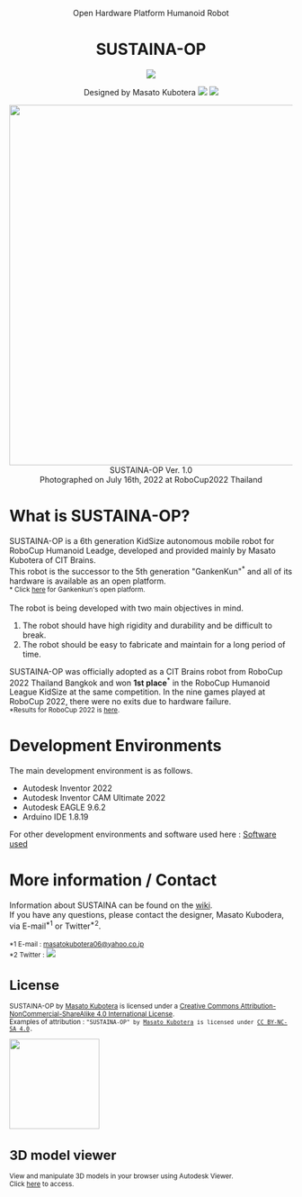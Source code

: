 <!DOCTYPE html>
<html>
<head>
  <meta charset="UTF-8">
  <meta name="author" content="Masato Kubotera">
  <meta name="description" content="SUSTAINA-OP is the open hardware platform humanoid robot designed and developed mainly by Masato Kubotera for RoboCup Humanoid League.">
</head>
<body>
  <p align="center">
    Open Hardware Platform Humanoid Robot
  </P>

  <h1 align="center">
    SUSTAINA-OP
  </h1>

  <p align="center">
    <a href="https://github.com/citbrains/SUSTAINA-OP/blob/master/LICENSE"><img src="https://img.shields.io/badge/License-CC%20BY--NC--SA%204.0-lightgrey.svg"></a>
  </P>

  <p align="center">
    Designed by Masato Kubotera
    <a href="https://github.com/MasatoKubotera"><img src="https://img.shields.io/github/followers/MasatoKubotera?label=&style=social"></a>
    <a href="https://twitter.com/CreateRoboCup"><img src="https://img.shields.io/twitter/follow/CreateRoboCup?label=&style=social"></a>
  </P>

  <p align="center">
    <img src="https://user-images.githubusercontent.com/53966390/179649825-2e39dd2a-3ecc-4411-954d-acd4d6080c3b.png" width="640px"><br>
    SUSTAINA-OP Ver. 1.0<br>
    Photographed on July 16th, 2022 at RoboCup2022 Thailand
  </P>

  <h1>
    What is SUSTAINA-OP?
  </h1>

  <p>
    SUSTAINA-OP is a 6th generation KidSize autonomous mobile robot for RoboCup Humanoid Leadge, developed and provided mainly by Masato Kubotera of CIT Brains.<br>
    This robot is the successor to the 5th generation "GankenKun"<sup>*</sup> and all of its hardware is available as an open platform.<br>
    <small>* Click <a href="https://github.com/citbrains/OpenPlatform">here</a> for Gankenkun's open platform.</small><br><br>
    The robot is being developed with two main objectives in mind.
    <ol>
      <li>The robot should have high rigidity and durability and be difficult to break.</li>
      <li>The robot should be easy to fabricate and maintain for a long period of time.</li>
    </ol> 
    SUSTAINA-OP was officially adopted as a CIT Brains robot from RoboCup 2022 Thailand Bangkok and won <strong>1st place</strong><sup>*</sup> in the RoboCup Humanoid League KidSize at the same competition. In the nine games played at RoboCup 2022, there were no exits due to hardware failure.<br>
    <small>*Results for RoboCup 2022 is <a href="https://humanoid.robocup.org/hl-2022/results/">here</a>.</small>
  </p>

  <h1>
    Development Environments
  </h1>

  <p>
    The main development environment is as follows.<br>
    <ul>
      <li>Autodesk Inventor 2022</li>
      <li>Autodesk Inventor CAM Ultimate 2022</li>
      <li>Autodesk EAGLE 9.6.2</li>
      <li>Arduino IDE 1.8.19</li>
    </ul>    
    For other development environments and software used here : <a href="https://github.com/citbrains/SUSTAINA-OP/wiki/Software-used">Software used</a>
  </p>

  <h1>
    More information / Contact
  </h1>

  <p>
    Information about SUSTAINA can be found on the <a href="https://github.com/citbrains/SUSTAINA-OP/wiki">wiki</a>.<br>
    If you have any questions, please contact the designer, Masato Kubodera, via E-mail<sup>*1</sup> or Twitter<sup>*2</sup>.<br><br>
    <small>*1 E-mail : <a href="mailto:masatokubotera06@yahoo.co.jp">masatokubotera06@yahoo.co.jp</a></small><br>
    <small>*2 Twitter : </a><a href="https://twitter.com/CreateRoboCup"><img src="https://img.shields.io/twitter/follow/CreateRoboCup?label=Masato%20Kubotera&style=social"></a>
  </p>

  <h1>
    License
  </h1>

  <p>
    SUSTAINA-OP by <a href="https://github.com/MasatoKubotera">Masato Kubotera</a> is licensed under a <a rel="license" href="http://creativecommons.org/licenses/by-nc-sa/4.0/">Creative Commons Attribution-NonCommercial-ShareAlike 4.0 International License</a>.<br>
    Examples of attribution : <code>"SUSTAINA-OP" by <a href="https://github.com/MasatoKubotera">Masato Kubotera</a> is licensed under <a href="https://creativecommons.org/licenses/by-nc-sa/4.0/">CC BY-NC-SA 4.0</a>.</code>
  </p>

  <img src="https://mirrors.creativecommons.org/presskit/buttons/88x31/png/by-nc-sa.png" width="160px">

  <h1>
    3D model viewer
  </h1>

  <p>
    View and manipulate 3D models in your browser using Autodesk Viewer.<br>
    Click <a href="https://citbrains.github.io/SUSTAINA-OP/autodesk_viewer.html">here</a> to access.
  </p>
</body>
</html>
